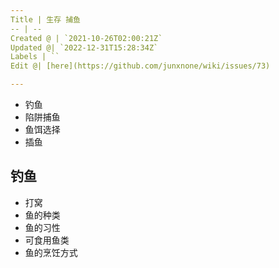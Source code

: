 ```yaml
---
Title | 生存 捕鱼
-- | --
Created @ | `2021-10-26T02:00:21Z`
Updated @| `2022-12-31T15:28:34Z`
Labels | ``
Edit @| [here](https://github.com/junxnone/wiki/issues/73)

---
```

- 钓鱼
- 陷阱捕鱼
- 鱼饵选择
- 插鱼

## 钓鱼
- 打窝
- 鱼的种类
- 鱼的习性
- 可食用鱼类
- 鱼的烹饪方式

